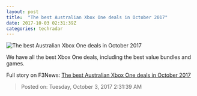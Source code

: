 ```yaml
---
layout: post
title:  "The best Australian Xbox One deals in October 2017"
date: 2017-10-03 02:31:39Z
categories: techradar
---
```


![The best Australian Xbox One deals in October 2017](http://cdn.mos.cms.futurecdn.net/zeeSREKHBs6AqFqBbGTQ3P-1200-80.jpg)

We have all the best Xbox One deals, including the best value bundles and games.


Full story on F3News: [The best Australian Xbox One deals in October 2017](http://www.f3nws.com/n/K42ECD)

> Posted on: Tuesday, October 3, 2017 2:31:39 AM
